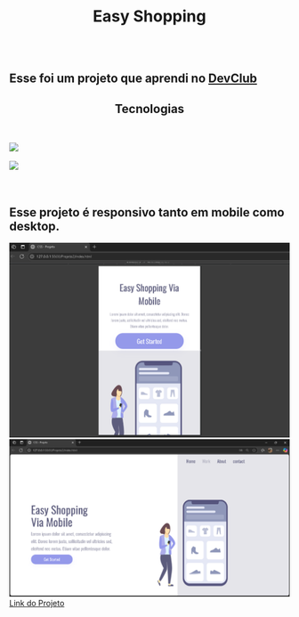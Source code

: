 <h1 align="center">Easy Shopping</h1>
<br>
<br>
<h2>Esse foi um projeto que aprendi no <a href="https://rodolfomori.com.br">DevClub</a></h2>
<h2 align="center">Tecnologias</h2>
<br>
<p><img src="https://img.shields.io/badge/HTML5-E34F26?style=for-the-badge&logo=html5&logoColor=white"></p>
<p><img src="https://img.shields.io/badge/CSS3-1572B6?style=for-the-badge&logo=css3&logoColor=white"></p>
<br>
<h2>Esse projeto é responsivo tanto em mobile como desktop.</h2>
<img src="https://github.com/MarcelSouzaSantos/DevClub/blob/main/Projeto2/assets/cell.png.png?raw=true" />
<img src="https://github.com/MarcelSouzaSantos/DevClub/blob/main/Projeto2/assets/desktop.png.png?raw=true" />
<br>
<a href="http://127.0.0.1:5500/index.html">Link do Projeto</a>
